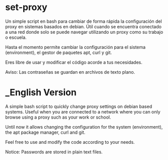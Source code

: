 # set-proxy

Un simple script en bash para cambiar de forma rápida la configuración del proxy en sistemas basados en debian. Útil cuando se encuentra conectado a una red donde solo se puede navegar utilizando un proxy como su trabajo o escuela.

Hasta el momento permite cambiar la configuración para el sistema (environment), el gestor de paquetes apt, curl y git.

Eres libre de usar y modificar el código acorde a tus necesidades.

Aviso: Las contraseñas se guardan en archivos de texto plano.

# _English Version

A simple bash script to quickly change proxy settings on debian based systems. Useful when you are connected to a network where you can only browse using a proxy such as your work or school.

Until now it allows changing the configuration for the system (environment), the apt package manager, curl and git.

Feel free to use and modify the code according to your needs.

Notice: Passwords are stored in plain text files.
